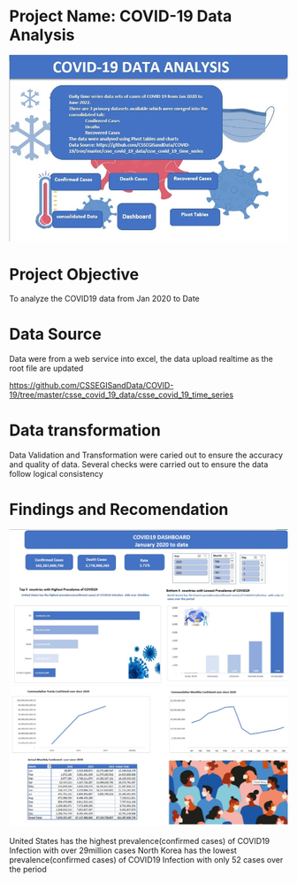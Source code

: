# Project Name: COVID-19 Data Analysis
![](Cover%20Page.jpg)

# Project Objective
To analyze the COVID19 data from Jan 2020 to  Date


# Data Source
Data were from a web service into excel, the data upload realtime as the root file are updated

https://github.com/CSSEGISandData/COVID-19/tree/master/csse_covid_19_data/csse_covid_19_time_series



# Data transformation
Data Validation and Transformation were caried out to ensure the accuracy and quality of data. Several checks were carried out to ensure the data follow logical consistency 


# Findings and Recomendation
![](Top5&TopBottom.jpg)
![](Commulative.jpg)

United States has the highest prevalence(confirmed cases) of COVID19 Infection  with over 29million cases
North Korea has the lowest prevalence(confirmed cases) of COVID19 Infection  with only 52 cases over the period
